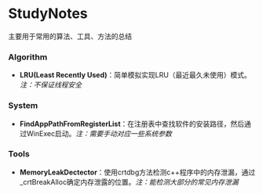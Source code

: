 # StudyNotes
主要用于常用的算法、工具、方法的总结

### Algorithm
+ **LRU(Least Recently Used)**：简单模拟实现LRU（最近最久未使用）模式。*注：不保证线程安全*

### System
+ **FindAppPathFromRegisterList**：在注册表中查找软件的安装路径，然后通过WinExec启动。*注：需要手动对应一些系统参数*

### Tools
+ **MemoryLeakDectector**：使用crtdbg方法检测c++程序中的内存泄漏，通过_crtBreakAlloc确定内存泄露的位置。*注：能检测大部分的常见内存泄漏*
